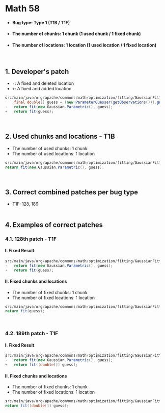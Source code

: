 # Math 58
* <h4>Bug type: Type 1 (T1B / T1F)</h4>
* <h4>The number of chunks: 1 chunk (1 used chunk / 1 fixed chunk)</h4>
* <h4>The number of locations: 1 location (1 used location / 1 fixed location)</h4>
<br>

## 1. Developer's patch
* `-`: A fixed and deleted location
* `+`: A fixed and added location
```java
src/main/java/org/apache/commons/math/optimization/fitting/GaussianFitter.java: 120-121
    final double[] guess = (new ParameterGuesser(getObservations())).guess();
-   return fit(new Gaussian.Parametric(), guess);
+   return fit(guess);
```               
<br>

## 2. Used chunks and locations - T1B
* The number of used chunks: 1 chunk
* The number of used locations: 1 location
```java
src/main/java/org/apache/commons/math/optimization/fitting/GaussianFitter.java: 121
return fit(new Gaussian.Parametric(), guess);
```       
<br>

## 3. Correct combined patches per bug type
* T1F: 128, 189
<br><br>

## 4. Examples of correct patches
### 4.1. 128th patch - T1F
#### I. Fixed Result
```java
src/main/java/org/apache/commons/math/optimization/fitting/GaussianFitter.java: 121
-   return fit(new Gaussian.Parametric(), guess);
+   return fit(guess);
```  

#### II. Fixed chunks and locations
* The number of fixed chunks: 1 chunk
* The number of fixed locations: 1 location
```java
src/main/java/org/apache/commons/math/optimization/fitting/GaussianFitter.java: 121
return fit(guess);
```  
<br>

### 4.2. 189th patch - T1F
#### I. Fixed Result
```java
src/main/java/org/apache/commons/math/optimization/fitting/GaussianFitter.java: 121
-   return fit(new Gaussian.Parametric(), guess);
+   return fit((double[]) guess);
```

#### II. Fixed chunks and locations
* The number of fixed chunks: 1 chunk
* The number of fixed locations: 1 location
```java
src/main/java/org/apache/commons/math/optimization/fitting/GaussianFitter.java: 121
return fit((double[]) guess);
```  
<br><br>